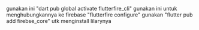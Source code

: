gunakan ini "dart pub global activate flutterfire_cli"
gunakan ini untuk menghubungkannya ke firebase "flutterfire configure"
gunakan "flutter pub add firebse_core" utk menginstall lilarynya
